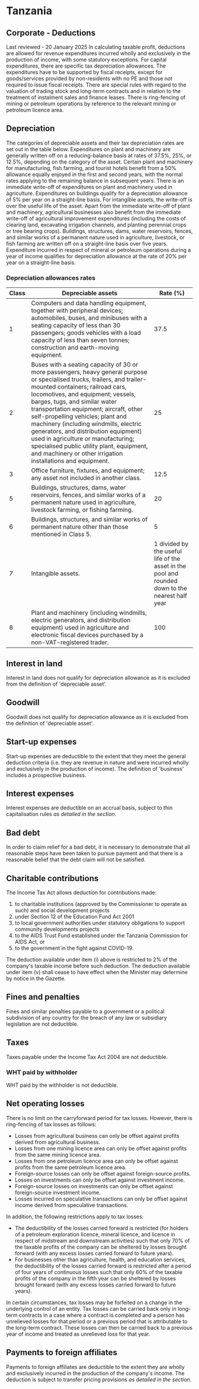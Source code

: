 # Tanzania
## Corporate - Deductions
Last reviewed - 20 January 2025
In calculating taxable profit, deductions are allowed for revenue expenditures incurred wholly and exclusively in the production of income, with some statutory exceptions. For capital expenditures, there are specific tax depreciation allowances.
The expenditures have to be supported by fiscal receipts, except for goods/services provided by non-residents with no PE and those not required to issue fiscal receipts.
There are special rules with regard to the valuation of trading stock and long-term contracts and in relation to the treatment of instalment sales and finance leases.
There is ring-fencing of mining or petroleum operations by reference to the relevant mining or petroleum licence area.
## Depreciation
The categories of depreciable assets and their tax depreciation rates are set out in the table below.
Expenditures on plant and machinery are generally written off on a reducing-balance basis at rates of 37.5%, 25%, or 12.5%, depending on the category of the asset. Certain plant and machinery for manufacturing, fish farming, and tourist hotels benefit from a 50% allowance equally enjoyed in the first and second years, with the normal rates applying to the remaining balance in subsequent years. There is an immediate write-off of expenditures on plant and machinery used in agriculture.
Expenditures on buildings qualify for a depreciation allowance of 5% per year on a straight-line basis. For intangible assets, the write-off is over the useful life of the asset.
Apart from the immediate write-off of plant and machinery, agricultural businesses also benefit from the immediate write-off of agricultural improvement expenditures (including the costs of clearing land, excavating irrigation channels, and planting perennial crops or tree bearing crops). Buildings, structures, dams, water reservoirs, fences, and similar works of a permanent nature used in agriculture, livestock, or fish farming are written off on a straight-line basis over five years.
Expenditure incurred in respect of mineral or petroleum operations during a year of income qualifies for depreciation allowance at the rate of 20% per year on a straight-line basis.
### Depreciation allowances rates
Class | Depreciable assets | Rate (%)  
---|---|---  
1 | Computers and data handling equipment, together with peripheral devices; automobiles, buses, and minibuses with a seating capacity of less than 30 passengers; goods vehicles with a load capacity of less than seven tonnes; construction and earth-moving equipment. | 37.5  
2 | Buses with a seating capacity of 30 or more passengers, heavy general purpose or specialised trucks, trailers, and trailer-mounted containers; railroad cars, locomotives, and equipment; vessels, barges, tugs, and similar water transportation equipment; aircraft, other self-propelling vehicles; plant and machinery (including windmills, electric generators, and distribution equipment) used in agriculture or manufacturing; specialised public utility plant, equipment, and machinery or other irrigation installations and equipment. | 25  
3 | Office furniture, fixtures, and equipment; any asset not included in another class. | 12.5  
5 | Buildings, structures, dams, water reservoirs, fences, and similar works of a permanent nature used in agriculture, livestock farming, or fishing farming. | 20  
6 | Buildings, structures, and similar works of permanent nature other than those mentioned in Class 5. | 5  
7 | Intangible assets. | 1 divided by the useful life of the asset in the pool and rounded down to the nearest half year  
8 | Plant and machinery (including windmills, electric generators, and distribution equipment) used in agriculture and electronic fiscal devices purchased by a non-VAT-registered trader. | 100  
## Interest in land
Interest in land does not qualify for depreciation allowance as it is excluded from the definition of 'depreciable asset'.
## Goodwill
Goodwill does not qualify for depreciation allowance as it is excluded from the definition of 'depreciable asset'.
## Start-up expenses
Start-up expenses are deductible to the extent that they meet the general deduction criteria (i.e. they are revenue in nature and were incurred wholly and exclusively in the production of income). The definition of 'business' includes a prospective business.
## Interest expenses
Interest expenses are deductible on an accrual basis, subject to thin capitalisation rules _as detailed in the section_.
## Bad debt
In order to claim relief for a bad debt, it is necessary to demonstrate that all reasonable steps have been taken to pursue payment and that there is a reasonable belief that the debt claim will not be satisfied.
## Charitable contributions
The Income Tax Act allows deduction for contributions made:
  1. to charitable institutions (approved by the Commissioner to operate as such) and social development projects
  2. under Section 12 of the Education Fund Act 2001
  3. to local government authorities under statutory obligations to support community developments projects
  4. to the AIDS Trust Fund established under the Tanzania Commission for AIDS Act, or
  5. to the government in the fight against COVID-19.


The deduction available under item (i) above is restricted to 2% of the company's taxable income before such deduction.
The deduction available under item (v) shall cease to have effect when the Minister may determine by notice in the Gazette.
## Fines and penalties
Fines and similar penalties payable to a government or a political subdivision of any country for the breach of any law or subsidiary legislation are not deductible.
## Taxes
Taxes payable under the Income Tax Act 2004 are not deductible.
### WHT paid by withholder
WHT paid by the withholder is not deductible.
## Net operating losses
There is no limit on the carryforward period for tax losses. However, there is ring-fencing of tax losses as follows:
  * Losses from agricultural business can only be offset against profits derived from agricultural business.
  * Losses from one mining licence area can only be offset against profits from the same mining licence area.
  * Losses from one petroleum licence area can only be offset against profits from the same petroleum licence area.
  * Foreign-source losses can only be offset against foreign-source profits.
  * Losses on investments can only be offset against investment income.
  * Foreign-source losses on investments can only be offset against foreign-source investment income.
  * Losses incurred on speculative transactions can only be offset against income derived from speculative transactions.


In addition, the following restrictions apply to tax losses:
  * The deductibility of the losses carried forward is restricted (for holders of a petroleum exploration licence, mineral licence, and licence in respect of midstream and downstream activities) such that only 70% of the taxable profits of the company can be sheltered by losses brought forward (with any excess losses carried forward to future years).
  * For businesses other than agriculture, health, and education services, the deductibility of the losses carried forward is restricted after a period of four years of continuous losses such that only 60% of the taxable profits of the company in the fifth year can be sheltered by losses brought forward (with any excess losses carried forward to future years).


In certain circumstances, tax losses may be forfeited on a change in the underlying control of an entity.
Tax losses can be carried back only in long-term contracts in a case where a contract is completed and a person has unrelieved losses for that period or a previous period that is attributable to the long-term contract. These losses can then be carried back to a previous year of income and treated as unrelieved loss for that year.
## Payments to foreign affiliates
Payments to foreign affiliates are deductible to the extent they are wholly and exclusively incurred in the production of the company's income. The deduction is subject to transfer pricing provisions _as detailed in the section_.
